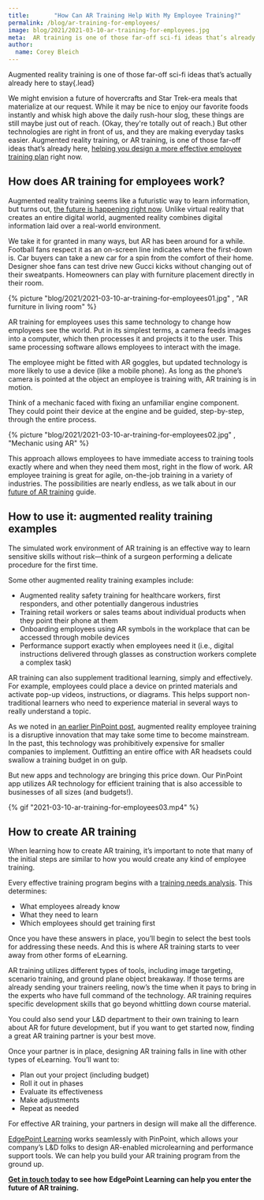 ```yaml
---
title:       "How Can AR Training Help With My Employee Training?"
permalink: /blog/ar-training-for-employees/
image: blog/2021/2021-03-10-ar-training-for-employees.jpg
meta:  AR training is one of those far-off sci-fi ideas that’s already here, allowing you to design a more effective employee training plan right now. Here’s how.
author: 
  name: Corey Bleich
---
```


Augmented reality training is one of those far-off sci-fi ideas that’s actually already here to stay{.lead}

We might envision a future of hovercrafts and Star Trek-era meals that materialize at our request. While it may be nice to enjoy our favorite foods instantly and whisk high above the daily rush-hour slog, these things are still maybe just out of reach. (Okay, they're totally out of reach.) But other technologies are right in front of us, and they are making everyday tasks easier. Augmented reality training, or AR training, is one of those far-off ideas that’s already here, [helping you design a more effective employee training plan](/blog/employee-training-plan/) right now.

## How does AR training for employees work?

Augmented reality training seems like a futuristic way to learn information, but turns out, [the future is happening right now](/blog/elearning-trends-2021/). Unlike virtual reality that creates an entire digital world, augmented reality combines digital information laid over a real-world environment.

We take it for granted in many ways, but AR has been around for a while. Football fans respect it as an on-screen line indicates where the first-down is. Car buyers can take a new car for a spin from the comfort of their home. Designer shoe fans can test drive new Gucci kicks without changing out of their sweatpants. Homeowners can play with furniture placement directly in their room.


{% picture "blog/2021/2021-03-10-ar-training-for-employees01.jpg" , "AR furniture in living room" %}


AR training for employees uses this same technology to change how employees see the world. Put in its simplest terms, a camera feeds images into a computer, which then processes it and projects it to the user. This same processing software allows employees to interact with the image.

The employee might be fitted with AR goggles, but updated technology is more likely to use a device (like a mobile phone). As long as the phone’s camera is pointed at the object an employee is training with, AR training is in motion.

Think of a mechanic faced with fixing an unfamiliar engine component. They could point their device at the engine and be guided, step-by-step, through the entire process.


{% picture "blog/2021/2021-03-10-ar-training-for-employees02.jpg" , "Mechanic using AR" %}


This approach allows employees to have immediate access to training tools exactly where and when they need them most, right in the flow of work. AR employee training is great for agile, on-the-job training in a variety of industries. The possibilities are nearly endless, as we talk about in our [future of AR training](/blog/future-of-augmented-reality/) guide.

## How to use it: augmented reality training examples

The simulated work environment of AR training is an effective way to learn sensitive skills without risk—think of a surgeon performing a delicate procedure for the first time.

Some other augmented reality training examples include:

* Augmented reality safety training for healthcare workers, first responders, and other potentially dangerous industries
* Training retail workers or sales teams about individual products when they point their phone at them
* Onboarding employees using AR symbols in the workplace that can be accessed through mobile devices
* Performance support exactly when employees need it (i.e., digital instructions delivered through glasses as construction workers complete a complex task)

AR training can also supplement traditional learning, simply and effectively. For example, employees could place a device on printed materials and activate pop-up videos, instructions, or diagrams. This helps support non-traditional learners who need to experience material in several ways to really understand a topic.

As we noted in [an earlier PinPoint post](https://www.pinpointworkforce.com/post/augmented-reality-and-corporate-learning), augmented reality employee training is a disruptive innovation that may take some time to become mainstream. In the past, this technology was prohibitively expensive for smaller companies to implement. Outfitting an entire office with AR headsets could swallow a training budget in on gulp.

But new apps and technology are bringing this price down. Our PinPoint app utilizes AR technology for efficient training that is also accessible to businesses of all sizes (and budgets!).


{% gif "2021-03-10-ar-training-for-employees03.mp4" %}


## How to create AR training

When learning how to create AR training, it’s important to note that many of the initial steps are similar to how you would create any kind of employee training.

Every effective training program begins with a [training needs analysis](/blog/how-to-identify-training-needs-of-employees/). This determines:

* What employees already know
* What they need to learn
* Which employees should get training first

Once you have these answers in place, you’ll begin to select the best tools for addressing these needs. And this is where AR training starts to veer away from other forms of eLearning.

AR training utilizes different types of tools, including image targeting, scenario training, and ground plane object breakaway. If those terms are already sending your trainers reeling, now’s the time when it pays to bring in the experts who have full command of the technology. AR training requires specific development skills that go beyond whittling down course material.

You could also send your L&D department to their own training to learn about AR for future development, but if you want to get started now, finding a great AR training partner is your best move.

Once your partner is in place, designing AR training falls in line with other types of eLearning. You’ll want to:

* Plan out your project (including budget)
* Roll it out in phases
* Evaluate its effectiveness
* Make adjustments
* Repeat as needed

For effective AR training, your partners in design will make all the difference.

[EdgePoint Learning](/augmented-reality/) works seamlessly with PinPoint, which allows your company’s L&D folks to design AR-enabled microlearning and performance support tools. We can help you build your AR training program from the ground up.

**[Get in touch today](https://www.edgepointlearning.com/contact/) to see how EdgePoint Learning can help you enter the future of AR training.**
